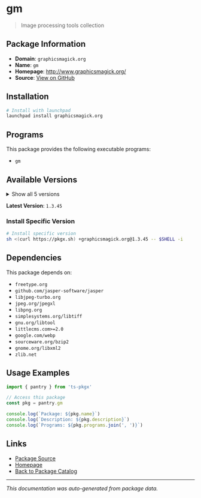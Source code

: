# gm

> Image processing tools collection

## Package Information

- **Domain**: `graphicsmagick.org`
- **Name**: `gm`
- **Homepage**: http://www.graphicsmagick.org/
- **Source**: [View on GitHub](https://github.com/pkgxdev/pantry/tree/main/projects/graphicsmagick.org/package.yml)

## Installation

```bash
# Install with launchpad
launchpad install graphicsmagick.org
```

## Programs

This package provides the following executable programs:

- `gm`

## Available Versions

<details>
<summary>Show all 5 versions</summary>

- `1.3.45`, `1.3.44`, `1.3.43`, `1.3.42`, `1.3.40`

</details>

**Latest Version**: `1.3.45`

### Install Specific Version

```bash
# Install specific version
sh <(curl https://pkgx.sh) +graphicsmagick.org@1.3.45 -- $SHELL -i
```

## Dependencies

This package depends on:

- `freetype.org`
- `github.com/jasper-software/jasper`
- `libjpeg-turbo.org`
- `jpeg.org/jpegxl`
- `libpng.org`
- `simplesystems.org/libtiff`
- `gnu.org/libtool`
- `littlecms.com>=2.0`
- `google.com/webp`
- `sourceware.org/bzip2`
- `gnome.org/libxml2`
- `zlib.net`

## Usage Examples

```typescript
import { pantry } from 'ts-pkgx'

// Access this package
const pkg = pantry.gm

console.log(`Package: ${pkg.name}`)
console.log(`Description: ${pkg.description}`)
console.log(`Programs: ${pkg.programs.join(', ')}`)
```

## Links

- [Package Source](https://github.com/pkgxdev/pantry/tree/main/projects/graphicsmagick.org/package.yml)
- [Homepage](http://www.graphicsmagick.org/)
- [Back to Package Catalog](../../package-catalog.md)

---

*This documentation was auto-generated from package data.*

